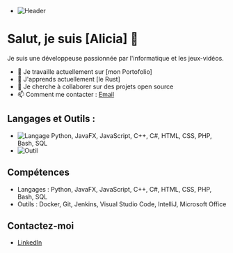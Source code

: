 
- ![Header]([https://example.com/your-header-image.png](https://www.pinterest.fr/offsite/?token=507-387&url=https%3A%2F%2Fi.pinimg.com%2Foriginals%2F2f%2F25%2F8f%2F2f258f74f2c4a8fe0f4e60587d96e7bb.jpg&pin=284852745174101568&client_tracking_params=CwABAAAAEDI2ODU5NjQ1NjQ5OTkxMzgGAAMABwsABwAAAApuZ2FwaS9wcm9kAA&aux_data=%7B%22commerce_data%22%3A%7B%7D%7D))

# Salut, je suis [Alicia] 👋

Je suis une développeuse passionnée par l'informatique et les jeux-vidéos.

- 🔭 Je travaille actuellement sur [mon Portofolio]
- 🌱 J'apprends actuellement [le Rust]
- 👯 Je cherche à collaborer sur des projets open source
- 📫 Comment me contacter : [Email](mailto:alicia.olivieri2@gmail.com)

## Langages et Outils :
- ![Langage](https://img.shields.io/badge/Langage-niveau-brightgreen) Python, JavaFX, JavaScript, C++, C#, HTML, CSS, PHP, Bash, SQL
- ![Outil](https://img.shields.io/badge/Outil-usage-blue)

## Compétences
- Langages : Python, JavaFX, JavaScript, C++, C#, HTML, CSS, PHP, Bash, SQL
- Outils : Docker, Git, Jenkins, Visual Studio Code, IntelliJ, Microsoft Office

## Contactez-moi
- [LinkedIn](https://www.linkedin.com/in/alicia-olivieri-783611252/)





